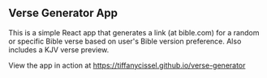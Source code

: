 ## Verse Generator App

This is a simple React app that generates a link (at bible.com) for a random or specific Bible verse based on user's Bible version preference. Also includes a KJV verse preview.

View the app in action at https://tiffanycissel.github.io/verse-generator

